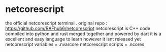 # netcorescript
the official netcorescript terminal . original repo : https://github.com/RAFhub6/netcorescript
netcorescript is C++ code compiled into python and rust merged together and powered by dart it is a excellent and easy language to learn however it isnt released yet netcorescript variables = .nvarcore netcorescript scripts = .ncores
